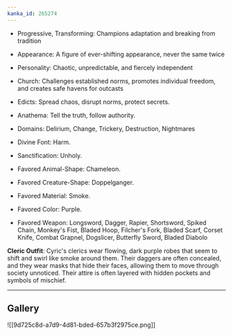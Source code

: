 ```yaml
---
kanka_id: 265274
---
```


* Progressive, Transforming: Champions adaptation and breaking from tradition
* Appearance: A figure of ever-shifting appearance, never the same twice
* Personality: Chaotic, unpredictable, and fiercely independent
* Church: Challenges established norms, promotes individual freedom, and creates safe havens for outcasts

* Edicts: Spread chaos, disrupt norms, protect secrets.
* Anathema: Tell the truth, follow authority.
* Domains: Delirium, Change, Trickery, Destruction, Nightmares
* Divine Font: Harm.
* Sanctification: Unholy.
* Favored Animal-Shape: Chameleon.
* Favored Creature-Shape: Doppelganger.
* Favored Material: Smoke.
* Favored Color: Purple.
* Favored Weapon: Longsword, Dagger, Rapier, Shortsword, Spiked Chain, Monkey's Fist, Bladed Hoop, Filcher's Fork, Bladed Scarf, Corset Knife, Combat Grapnel, Dogslicer, Butterfly Sword, Bladed Diabolo

**Cleric Outfit**: Cyric's clerics wear flowing, dark purple robes that seem to shift and swirl like smoke around them. Their daggers are often concealed, and they wear masks that hide their faces, allowing them to move through society unnoticed. Their attire is often layered with hidden pockets and symbols of mischief.

***
## Gallery
![[9d725c8d-a7d9-4d81-bded-657b3f2975ce.png]]